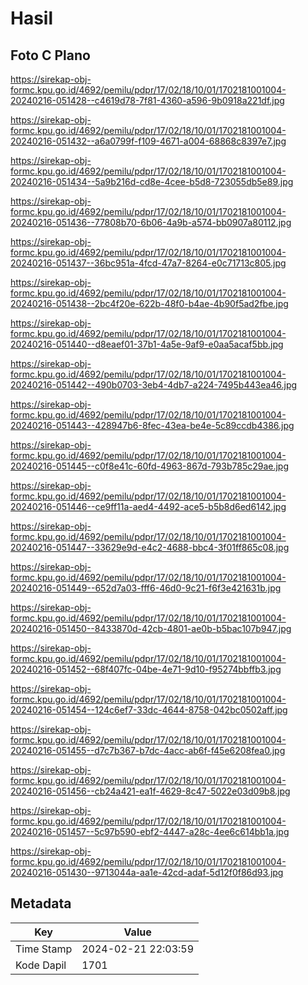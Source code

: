 # Hasil

## Foto C Plano

https://sirekap-obj-formc.kpu.go.id/4692/pemilu/pdpr/17/02/18/10/01/1702181001004-20240216-051428--c4619d78-7f81-4360-a596-9b0918a221df.jpg

https://sirekap-obj-formc.kpu.go.id/4692/pemilu/pdpr/17/02/18/10/01/1702181001004-20240216-051432--a6a0799f-f109-4671-a004-68868c8397e7.jpg

https://sirekap-obj-formc.kpu.go.id/4692/pemilu/pdpr/17/02/18/10/01/1702181001004-20240216-051434--5a9b216d-cd8e-4cee-b5d8-723055db5e89.jpg

https://sirekap-obj-formc.kpu.go.id/4692/pemilu/pdpr/17/02/18/10/01/1702181001004-20240216-051436--77808b70-6b06-4a9b-a574-bb0907a80112.jpg

https://sirekap-obj-formc.kpu.go.id/4692/pemilu/pdpr/17/02/18/10/01/1702181001004-20240216-051437--36bc951a-4fcd-47a7-8264-e0c71713c805.jpg

https://sirekap-obj-formc.kpu.go.id/4692/pemilu/pdpr/17/02/18/10/01/1702181001004-20240216-051438--2bc4f20e-622b-48f0-b4ae-4b90f5ad2fbe.jpg

https://sirekap-obj-formc.kpu.go.id/4692/pemilu/pdpr/17/02/18/10/01/1702181001004-20240216-051440--d8eaef01-37b1-4a5e-9af9-e0aa5acaf5bb.jpg

https://sirekap-obj-formc.kpu.go.id/4692/pemilu/pdpr/17/02/18/10/01/1702181001004-20240216-051442--490b0703-3eb4-4db7-a224-7495b443ea46.jpg

https://sirekap-obj-formc.kpu.go.id/4692/pemilu/pdpr/17/02/18/10/01/1702181001004-20240216-051443--428947b6-8fec-43ea-be4e-5c89ccdb4386.jpg

https://sirekap-obj-formc.kpu.go.id/4692/pemilu/pdpr/17/02/18/10/01/1702181001004-20240216-051445--c0f8e41c-60fd-4963-867d-793b785c29ae.jpg

https://sirekap-obj-formc.kpu.go.id/4692/pemilu/pdpr/17/02/18/10/01/1702181001004-20240216-051446--ce9ff11a-aed4-4492-ace5-b5b8d6ed6142.jpg

https://sirekap-obj-formc.kpu.go.id/4692/pemilu/pdpr/17/02/18/10/01/1702181001004-20240216-051447--33629e9d-e4c2-4688-bbc4-3f01ff865c08.jpg

https://sirekap-obj-formc.kpu.go.id/4692/pemilu/pdpr/17/02/18/10/01/1702181001004-20240216-051449--652d7a03-fff6-46d0-9c21-f6f3e421631b.jpg

https://sirekap-obj-formc.kpu.go.id/4692/pemilu/pdpr/17/02/18/10/01/1702181001004-20240216-051450--8433870d-42cb-4801-ae0b-b5bac107b947.jpg

https://sirekap-obj-formc.kpu.go.id/4692/pemilu/pdpr/17/02/18/10/01/1702181001004-20240216-051452--68f407fc-04be-4e71-9d10-f95274bbffb3.jpg

https://sirekap-obj-formc.kpu.go.id/4692/pemilu/pdpr/17/02/18/10/01/1702181001004-20240216-051454--124c6ef7-33dc-4644-8758-042bc0502aff.jpg

https://sirekap-obj-formc.kpu.go.id/4692/pemilu/pdpr/17/02/18/10/01/1702181001004-20240216-051455--d7c7b367-b7dc-4acc-ab6f-f45e6208fea0.jpg

https://sirekap-obj-formc.kpu.go.id/4692/pemilu/pdpr/17/02/18/10/01/1702181001004-20240216-051456--cb24a421-ea1f-4629-8c47-5022e03d09b8.jpg

https://sirekap-obj-formc.kpu.go.id/4692/pemilu/pdpr/17/02/18/10/01/1702181001004-20240216-051457--5c97b590-ebf2-4447-a28c-4ee6c614bb1a.jpg

https://sirekap-obj-formc.kpu.go.id/4692/pemilu/pdpr/17/02/18/10/01/1702181001004-20240216-051430--9713044a-aa1e-42cd-adaf-5d12f0f86d93.jpg


## Metadata

| Key        | Value               |
| ---------- | ------------------- |
| Time Stamp | 2024-02-21 22:03:59 |
| Kode Dapil | 1701                |



